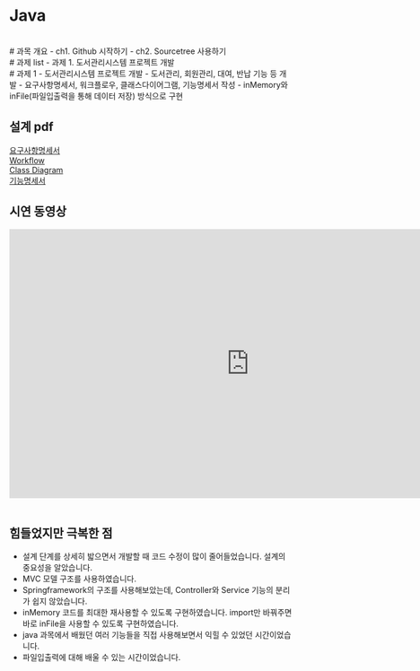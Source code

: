 # Java

<br>
# 과목 개요
 - ch1. Github 시작하기
 - ch2. Sourcetree 사용하기

<br>
# 과제 list
 - 과제 1. 도서관리시스템 프로젝트 개발

<br>
# 과제 1 - 도서관리시스템 프로젝트 개발
- 도서관리, 회원관리, 대여, 반납 기능 등 개발
- 요구사항명세서, 워크플로우, 클래스다이어그램, 기능명세서 작성
- inMemory와 inFile(파일입출력을 통해 데이터 저장) 방식으로 구현

## 설계 pdf 
[요구사항명세서](/1.도서관리시스템_요구사항명세서_inMemory&inFile공통)<br>
[Workflow](/2.도서관리시스템_Workflow_inMemory&inFile공통)<br>
[Class Diagram](/3.도서관리시스템_classdiagram_inMemory&inFile공통)<br>
[기능명세서](/4.도서관리시스템_기능명세서_inMemory&inFile공통)<br>

## 시연 동영상  
<iframe width="853" height="480" src="https://www.youtube.com/embed/VY9hLFkA3Q8" title="YouTube video player" frameborder="0" allow="accelerometer; autoplay; clipboard-write; encrypted-media; gyroscope; picture-in-picture" allowfullscreen></iframe>
<br><br>


## 힘들었지만 극복한 점
- 설계 단계를 상세히 밟으면서 개발할 때 코드 수정이 많이 줄어들었습니다. 설계의 중요성을 알았습니다.
- MVC 모델 구조를 사용하였습니다.
- Springframework의 구조를 사용해보았는데, Controller와 Service 기능의 분리가 쉽지 않았습니다.
- inMemory 코드를 최대한 재사용할 수 있도록 구현하였습니다. import만 바꿔주면 바로 inFile을 사용할 수 있도록 구현하였습니다.
- java 과목에서 배웠던 여러 기능들을 직접 사용해보면서 익힐 수 있었던 시간이었습니다.
- 파일입출력에 대해 배울 수 있는 시간이었습니다.
